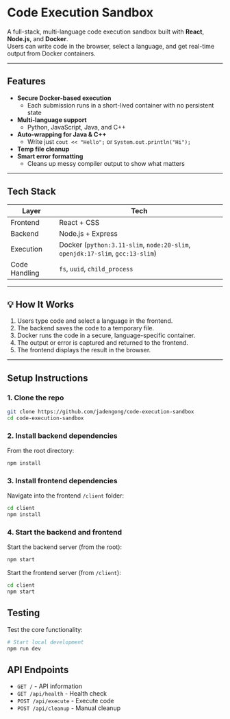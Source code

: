 # Code Execution Sandbox

A full-stack, multi-language code execution sandbox built with **React**, **Node.js**, and **Docker**.  
Users can write code in the browser, select a language, and get real-time output from Docker containers.

---

## Features

- **Secure Docker-based execution**
  - Each submission runs in a short-lived container with no persistent state
- **Multi-language support**
  - Python, JavaScript, Java, and C++
- **Auto-wrapping for Java & C++**
  - Write just `cout << "Hello";` or `System.out.println("Hi");`
- **Temp file cleanup**
- **Smart error formatting**
  - Cleans up messy compiler output to show what matters

---

## Tech Stack

| Layer        | Tech                 |
|-------------|----------------------|
| Frontend     | React + CSS          |
| Backend      | Node.js + Express    |
| Execution    | Docker (`python:3.11-slim`, `node:20-slim`, `openjdk:17-slim`, `gcc:13-slim`) |
| Code Handling | `fs`, `uuid`, `child_process` |

--- 

## 💡 How It Works

1. Users type code and select a language in the frontend.
2. The backend saves the code to a temporary file.
3. Docker runs the code in a secure, language-specific container.
4. The output or error is captured and returned to the frontend.
5. The frontend displays the result in the browser.

---

## Setup Instructions

### 1. Clone the repo

```bash
git clone https://github.com/jadengong/code-execution-sandbox
cd code-execution-sandbox
```

### 2. Install backend dependencies

From the root directory:

```bash
npm install
```

### 3. Install frontend dependencies

Navigate into the frontend `/client` folder:

```bash
cd client
npm install
```

### 4. Start the backend and frontend 

Start the backend server (from the root):

```bash
npm start
```

Start the frontend server (from `/client`):

```bash
cd client
npm start
```

## Testing

Test the core functionality:

```bash
# Start local development
npm run dev
```

## API Endpoints

- `GET /` - API information
- `GET /api/health` - Health check
- `POST /api/execute` - Execute code
- `POST /api/cleanup` - Manual cleanup





